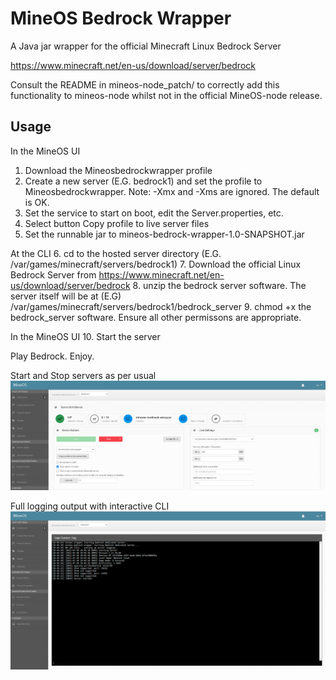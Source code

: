 # MineOS Bedrock Wrapper
A Java jar wrapper for the official Minecraft Linux Bedrock Server 

https://www.minecraft.net/en-us/download/server/bedrock

Consult the README in mineos-node_patch/ to correctly add this functionality to mineos-node whilst not in the official MineOS-node release.

Usage
-----

In the MineOS UI
1. Download the Mineosbedrockwrapper profile
2. Create a new server (E.G. bedrock1) and set the profile to Mineosbedrockwrapper.  Note: -Xmx and -Xms are ignored. The default is OK.
3. Set the service to start on boot, edit the Server.properties, etc.
4. Select button Copy profile to live server files
5. Set the runnable jar to mineos-bedrock-wrapper-1.0-SNAPSHOT.jar

At the CLI
6. cd to the hosted server directory (E.G. /var/games/minecraft/servers/bedrock1)
7. Download the official Linux Bedrock Server from https://www.minecraft.net/en-us/download/server/bedrock
8. unzip the bedrock server software. The server itself will be at (E.G) /var/games/minecraft/servers/bedrock1/bedrock_server
9. chmod +x the bedrock_server software. Ensure all other permissons are appropriate.

In the MineOS UI
10. Start the server

Play Bedrock. Enjoy.

Start and Stop servers as per usual
![Server Status](docs/_static/server_up.png)


Full logging output with interactive CLI
![Full Interactive Logging](docs/_static/logging.png)
